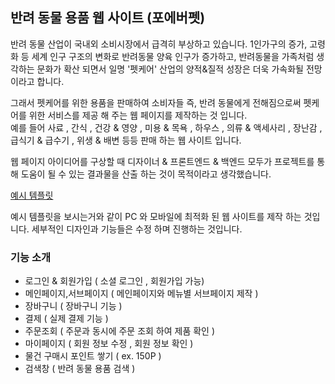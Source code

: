 ## 반려 동물 용품 웹 사이트 (포에버펫) 

반려 동물 산업이 국내외 소비시장에서 급격히 부상하고 있습니다. 1인가구의 증가, 고령화 등 세계 인구 구조의 변화로 반려동물 양육 인구가 증가하고,
반려동물을 가족처럼 생각하는 문화가 확산 되면서 일명 '펫케어' 산업의 양적&질적 성장은 더욱 가속화될 전망이라고 합니다.  

그래서 펫케어를 위한 용품을 판매하여 소비자들 즉, 반려 동물에게 전해짐으로써 펫케어를 위한 서비스를 제공 해 주는 웹 페이지를 제작하는 것 입니다.   
예를 들어 사료 , 간식 , 건강 & 영양 , 미용 & 목욕 , 하우스 , 의류 & 액세사리 , 장난감 , 급식기 & 급수기 , 위생 & 배변 등등 판매 하는 웹 사이트 입니다. 

웹 페이지 아이디어를 구상할 때 디자이너 & 프론트엔드 & 백엔드 모두가 프로젝트를 통해 도움이 될 수 있는 결과물을 산출 하는 것이 목적이라고 생각했습니다.

[예시 템플릿](https://ko.wix.com/website-template/view/html/2331?originUrl=https%3A%2F%2Fko.wix.com%2Fwebsite%2Ftemplates%2Fhtml%2Fbusiness%2Fpets-animals&tpClick=view_button&esi=3b764808-3ba5-4ec1-bcd1-a704a162b755)

예시 템플릿을 보시는거와 같이 PC 와 모바일에 최적화 된 웹 사이트를 제작 하는 것입니다. 
세부적인 디자인과 기능들은 수정 하며 진행하는 것입니다. 

### 기능 소개  
- 로그인 & 회원가입 ( 소셜 로그인 , 회원가입 가능)
- 메인페이지,서브페이지 ( 메인페이지와 메뉴별 서브페이지 제작 )
- 장바구니 ( 장바구니 기능 )
- 결제 ( 실제 결제 기능 )
- 주문조회 ( 주문과 동시에 주문 조회 하여 제품 확인 )
- 마이페이지 ( 회원 정보 수정 , 회원 정보 확인 )
- 물건 구매시 포인트 쌓기 ( ex. 150P )
- 검색창 ( 반려 동물 용품 검색 )
